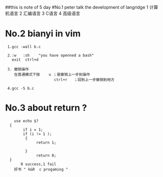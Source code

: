 ##this is note of 5 day
#No.1  peter talk the development of langridge 
      1 计算机语言
      2 汇编语言
      3 C语言
      4 高级语言

# No.2  bianyi in vim
     1.gcc -wall b.c

     2.:w   :sh    "you have openned a bash"
       exit  ctrl+d

     3. 撤销操作
        在普通模式下按    u ；是撤销上一步到操作
                          ctrl+r   ；回到上一步撤销到地方

     4.gcc -S b.c
   
# No.3 about return ?
        use echo $? 
      {
            if i = 1;
            if (i != 1 );
             { 
                  return 1;
                 
             }
                  return 0;     
      }
           0 success,1 fail
        好书 " k&R  c progaming "
